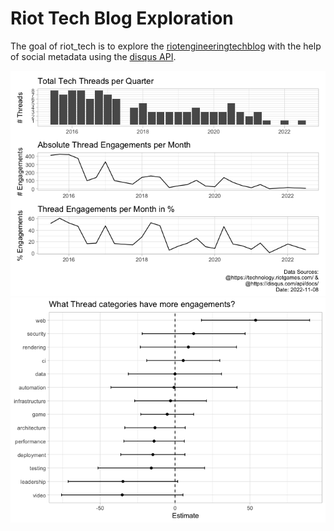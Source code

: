 
<!-- README.md is generated from README.Rmd. Please edit that file -->

# Riot Tech Blog Exploration

<!-- badges: start -->
<!-- badges: end -->

The goal of riot_tech is to explore the
[riotengineeringtechblog](https://technology.riotgames.com/) with the
help of social metadata using the [disqus
API](https://disqus.com/api/docs/).

![](README_files/figure-gfm/summary-1.png)<!-- -->![](README_files/figure-gfm/summary-2.png)<!-- -->
